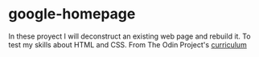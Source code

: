 # google-homepage
 In these proyect I will deconstruct an existing web page and rebuild it. 
 To test my skills about HTML and CSS.
 From The Odin Project's [curriculum](http://www.theodinproject.com/courses/web-development-101/lessons/html-css)
